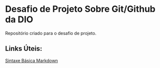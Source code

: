 # Desafio de Projeto Sobre Git/Github da DIO
Repositório criado para o desafio de projeto.

## Links Úteis:

[Sintaxe Básica Markdown](https://www.markdownguide.org/basic-syntax/)
